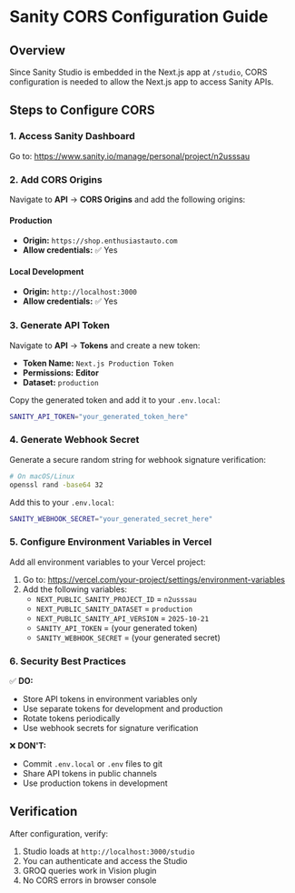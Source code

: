 # Sanity CORS Configuration Guide

## Overview

Since Sanity Studio is embedded in the Next.js app at `/studio`, CORS configuration is needed to allow the Next.js app to access Sanity APIs.

## Steps to Configure CORS

### 1. Access Sanity Dashboard

Go to: https://www.sanity.io/manage/personal/project/n2usssau

### 2. Add CORS Origins

Navigate to **API** → **CORS Origins** and add the following origins:

#### Production

- **Origin:** `https://shop.enthusiastauto.com`
- **Allow credentials:** ✅ Yes

#### Local Development

- **Origin:** `http://localhost:3000`
- **Allow credentials:** ✅ Yes

### 3. Generate API Token

Navigate to **API** → **Tokens** and create a new token:

- **Token Name:** `Next.js Production Token`
- **Permissions:** **Editor**
- **Dataset:** `production`

Copy the generated token and add it to your `.env.local`:

```bash
SANITY_API_TOKEN="your_generated_token_here"
```

### 4. Generate Webhook Secret

Generate a secure random string for webhook signature verification:

```bash
# On macOS/Linux
openssl rand -base64 32
```

Add this to your `.env.local`:

```bash
SANITY_WEBHOOK_SECRET="your_generated_secret_here"
```

### 5. Configure Environment Variables in Vercel

Add all environment variables to your Vercel project:

1. Go to: https://vercel.com/your-project/settings/environment-variables
2. Add the following variables:
   - `NEXT_PUBLIC_SANITY_PROJECT_ID` = `n2usssau`
   - `NEXT_PUBLIC_SANITY_DATASET` = `production`
   - `NEXT_PUBLIC_SANITY_API_VERSION` = `2025-10-21`
   - `SANITY_API_TOKEN` = (your generated token)
   - `SANITY_WEBHOOK_SECRET` = (your generated secret)

### 6. Security Best Practices

✅ **DO:**

- Store API tokens in environment variables only
- Use separate tokens for development and production
- Rotate tokens periodically
- Use webhook secrets for signature verification

❌ **DON'T:**

- Commit `.env.local` or `.env` files to git
- Share API tokens in public channels
- Use production tokens in development

## Verification

After configuration, verify:

1. Studio loads at `http://localhost:3000/studio`
2. You can authenticate and access the Studio
3. GROQ queries work in Vision plugin
4. No CORS errors in browser console
